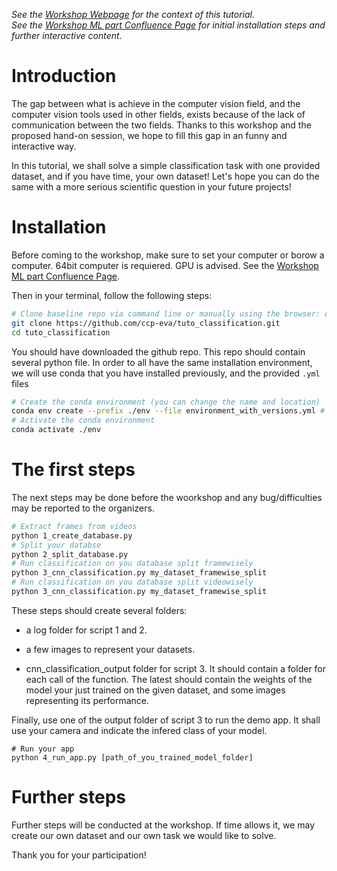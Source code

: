 *See the [Workshop Webpage](https://www.primate-cognition.eu/de/veranstaltungen/bridging-the-technological-gap-workshop.html) for the context of this tutorial.* <br>
*See the [Workshop ML part Confluence Page](https://ccp-eva.atlassian.net/wiki/external/231442020/NzM0MTJiYzVlZjk5NDJlZWJiYzY3ZTNhZWQyZDhlOTU?atlOrigin=eyJpIjoiMmJlM2Q0NzY3MTM2NGI0NGIyMmIzYjMxMDc3Y2RhNGMiLCJwIjoiYyJ9) for initial installation steps and further interactive content.*

# Introduction

The gap between what is achieve in the computer vision field, and the computer vision tools used in other fields, exists because of the lack of communication between the two fields. Thanks to this workshop and the proposed hand-on session, we hope to fill this gap in an funny and interactive way.

In this tutorial, we shall solve a simple classification task with one provided dataset, and if you have time, your own dataset! Let's hope you can do the same with a more serious scientific question in your future projects!

# Installation

Before coming to the workshop, make sure to set your computer or borow a computer. 64bit computer is requiered. GPU is advised. See the [Workshop ML part Confluence Page](https://ccp-eva.atlassian.net/wiki/external/231442020/NzM0MTJiYzVlZjk5NDJlZWJiYzY3ZTNhZWQyZDhlOTU?atlOrigin=eyJpIjoiMmJlM2Q0NzY3MTM2NGI0NGIyMmIzYjMxMDc3Y2RhNGMiLCJwIjoiYyJ9).

Then in your terminal, follow the following steps:

``` bash
# Clone baseline repo via command line or manually using the browser: download zip file and extract file.
git clone https://github.com/ccp-eva/tuto_classification.git
cd tuto_classification
```

You should have downloaded the github repo. This repo should contain several python file. In order to all have the same installation environment, we will use conda that you have installed previously, and the provided `.yml` files

``` bash
# Create the conda environment (you can change the name and location)
conda env create --prefix ./env --file environment_with_versions.yml # or environment.yml
# Activate the conda environment
conda activate ./env
```

# The first steps

<!--
For organization:
``` bash
# to create md5sums files
find -type f -exec md5sum "{}" + > MD5SUMS
# to create env .yml files
conda env export --name ME22_env --file environment_with_versions.yml
conda env export --name ME22_env --from-history --file environment.yml
```
-->


The next steps may be done before the woorkshop and any bug/difficulties may be reported to the organizers.

``` bash
# Extract frames from videos
python 1_create_database.py
# Split your databse
python 2_split_database.py
# Run classification on you database split framewisely
python 3_cnn_classification.py my_dataset_framewise_split
# Run classification on you database split videowisely
python 3_cnn_classification.py my_dataset_framewise_split
```

These steps should create several folders:
- a log folder for script 1 and 2.
- a few images to represent your datasets.

- cnn_classification_output folder for script 3. It should contain a folder for each call of the function. The latest should contain the weights of the model your just trained on the given dataset, and some images representing its performance.

Finally, use one of the output folder of script 3 to run the demo app. It shall use your camera and indicate the infered class of your model.

```
# Run your app
python 4_run_app.py [path_of_you_trained_model_folder]

```


# Further steps

Further steps will be conducted at the workshop. If time allows it, we may create our own dataset and our own task we would like to solve.

Thank you for your participation!

